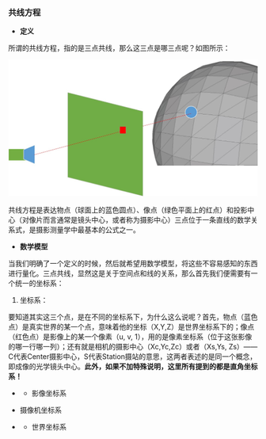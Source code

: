### 共线方程

* **定义**

所谓的共线方程，指的是三点共线，那么这三点是哪三点呢？如图所示：

![](/assets/三点一线.jpg)

共线方程是表达物点（球面上的蓝色圆点）、像点（绿色平面上的红点）和投影中心（对像片而言通常是镜头中心，或者称为摄影中心）三点位于一条直线的数学关系式，是摄影测量学中最基本的公式之一。

* **数学模型**

当我们明确了一个定义的时候，然后就希望用数学模型，将这些不容易感知的东西进行量化。三点共线，显然这是关于空间点和线的关系，那么首先我们便需要有一个统一的坐标系：

1. 坐标系：

要知道其实这三个点，是在不同的坐标系下，为什么这么说呢？首先，物点（蓝色点）是真实世界的某一个点，意味着他的坐标（X,Y,Z）是世界坐标系下的；像点（红色点）是影像上的某一个像素（u, v, 1），用的是像素坐标系（位于这张影像的哪一行哪一列）；还有就是相机的摄影中心（Xc,Yc,Zc）或者（Xs,Ys, Zs）——C代表Center摄影中心，S代表Station摄站的意思，这两者表述的是同一个概念，即成像的光学镜头中心。**此外，如果不加特殊说明，这里所有提到的都是直角坐标系！**

* * 影像坐标系

* 摄像机坐标系

* * 世界坐标系




